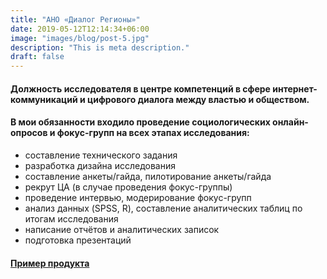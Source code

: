 ```yaml
---
title: "АНО «Диалог Регионы»"
date: 2019-05-12T12:14:34+06:00
image: "images/blog/post-5.jpg"
description: "This is meta description."
draft: false
---
```


#### Должность исследователя в центре компетенций в сфере интернет-коммуникаций и цифрового диалога между властью и обществом.

#### В мои обязанности входило проведение социологических онлайн-опросов и фокус-групп на всех этапах исследования:

- составление технического задания
- разработка дизайна исследования
- составление анкеты/гайда, пилотирование анкеты/гайда
- рекрут ЦА (в случае проведения фокус-группы)
- проведение интервью, модерирование фокус-групп
- анализ данных (SPSS, R), составление аналитических таблиц по итогам исследования
- написание отчётов и аналитических записок
- подготовка презентаций

#### [Пример продукта](https://center-game.com/course-platform")